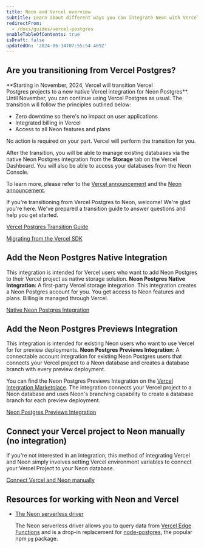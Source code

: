 ```yaml
---
title: Neon and Vercel overview
subtitle: Learn about different ways you can integrate Neon with Vercel
redirectFrom:
  - /docs/guides/vercel-postgres
enableTableOfContents: true
isDraft: false
updatedOn: '2024-06-14T07:55:54.409Z'
---
```


## Are you transitioning from Vercel Postgres?

  <Admonition type="important">
  **Starting in November, 2024, Vercel will transition Vercel Postgres projects to a new native Vercel integration for Neon Postgres**. Until November, you can continue using Vercel Postgres as usual. The transition will follow the principles outlined below:

- Zero downtime so there's no impact on user applications
- Integrated billing in Vercel
- Access to all Neon features and plans

No action is required on your part. Vercel will perform the transition for you.

After the transition, you will be able to manage existing databases via the native Neon Postgres integration from the **Storage** tab on the Vercel Dashboard. You will also be able to access your databases from the Neon Console.

To learn more, please refer to the [Vercel announcement](https://vercel.com/blog/introducing-the-vercel-marketplace) and the [Neon announcement](https://neon.tech/blog/leveling-up-our-partnership-with-vercel).
</Admonition>

If you're transitioning from Vercel Postgres to Neon, welcome! We're glad you're here. We've prepared a transition guide to answer questions and help you get started.

<DetailIconCards>

<a href="/docs/guides/vercel-postgres-transition-guide" description="Everything you need to know about transitioning from Vercel Postgres to Neon" icon="vercel">Vercel Postgres Transition Guide</a>

<a href="/docs/guides/vercel-sdk-migration-guide" description="Learn how to migrate from the Vercel SDK to the Neon serverless driver" icon="vercel">Migrating from the Vercel SDK</a>

</DetailIconCards>

## Add the Neon Postgres Native Integration

This integration is intended for Vercel users who want to add Neon Postgres to their Vercel project as native storage solution. **Neon Postgres Native Integration**: A first-party Vercel storage integration. This integration creates a Neon Postgres account for you. You get access to Neon features and plans. Billing is managed through Vercel.

<DetailIconCards>

<a href="/docs/guides/vercel-native-integration" description="Learn how to install the Install the Native Neon Postgres Integration from the Vercel Marketplace" icon="vercel">Native Neon Postgres Integration</a>

</DetailIconCards>

## Add the Neon Postgres Previews Integration

This integration is intended for existing Neon users who want to use Vercel for for preview deployments. **Neon Postgres Previews Integration**: A connectable account integration for existing Neon Postgres users that connects your Vercel project to a Neon database and creates a database branch with every preview deployment.

You can find the Neon Postgres Previews Integration on the [Vercel Integration Marketplace](https://vercel.com/integrations/neon). The integration connects your Vercel project to a Neon database and uses Neon's branching capability to create a database branch for each preview deployment.

<DetailIconCards>

<a href="/docs/guides/vercel-previews-integration" description="Learn how to install the Neon Postgres Preview Integration for a database branch with each preview deployment" icon="vercel">Neon Postgres Previews Integration</a>

</DetailIconCards>

## Connect your Vercel project to Neon manually (no integration)

If you're not interested in an integration, this method of integrating Vercel and Neon simply involves setting Vercel environment variables to connect your Vercel Project to your Neon database.

<DetailIconCards>

<a href="/docs/guides/vercel-previews-integration" description="Connect your Vercel project to Neon manually (no integration)" icon="vercel">Connect Vercel and Neon manually</a>

</DetailIconCards>

## Resources for working with Neon and Vercel

- [The Neon serverless driver](/docs/serverless/serverless-driver)

  The Neon serverless driver allows you to query data from [Vercel Edge Functions](https://vercel.com/docs/concepts/functions/edge-functions) and is a drop-in replacement for [node-postgres](https://node-postgres.com/), the popular npm `pg` package.
